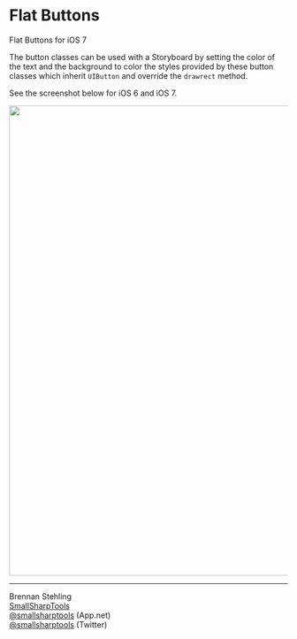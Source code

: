 Flat Buttons
===========

Flat Buttons for iOS 7

The button classes can be used with a Storyboard by setting the color of the text and the background 
to color the styles provided by these button classes which inherit `UIButton` and override the `drawrect` 
method.

See the screenshot below for iOS 6 and iOS 7.

<img src="https://raw.github.com/brennanMKE/FlatButtons/master/FlatButtons.png" width="850" />

------

Brennan Stehling  
[SmallSharpTools](http://www.smallsharptools.com/)  
[@smallsharptools](https://alpha.app.net/smallsharptools) (App.net)  
[@smallsharptools](https://twitter.com/smallsharptools) (Twitter)  
